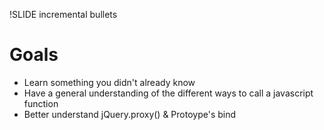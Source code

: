 !SLIDE incremental bullets

# Goals

* Learn something you didn't already know
* Have a general understanding of the different ways to call a
  javascript function
* Better understand jQuery.proxy() & Protoype's bind

